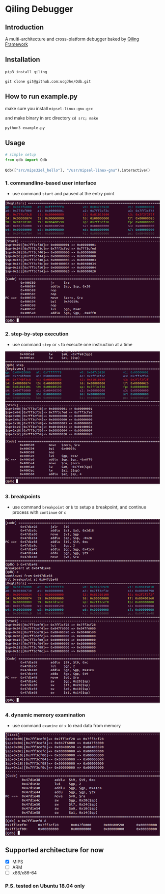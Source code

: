 # Qiling Debugger

## Introduction

A multi-architecture and cross-platform debugger baked by [Qiling Framework](https://github.com/qilingframework/qiling)

## Installation

`pip3 install qiling`

`git clone git@github.com:ucgJhe/Qdb.git`

## How to run example.py

make sure you install `mipsel-linux-gnu-gcc`

and make binary in src directory `cd src; make`

`python3 example.py`

## Usage

```python
# simple setup
from qdb import Qdb

Qdb(["src/mips32el_hello"], "/usr/mipsel-linux-gnu").interactive()
```

### 1. commandline-based user interface

- use command `start` and paused at the entry point

![](pics/cmd_start.png?raw=true)

### 2. step-by-step execution

- use command `step` or `s` to execute one instruction at a time

![](pics/step.png?raw=true)

### 3. breakpoints

- use command `breakpoint` or `b` to setup a breakpoint, and continue process with `continue` or `c`

![](pics/breakpoint.png?raw=true)

### 4. dynamic memory examination

- use command `examine` or `x` to read data from memory

![](pics/mem_examination.png?raw=true)

## Supported architecture for now

- [x] MIPS 
- [ ] ARM
- [ ] x86/x86-64

### P.S. tested on Ubuntu 18.04 only
